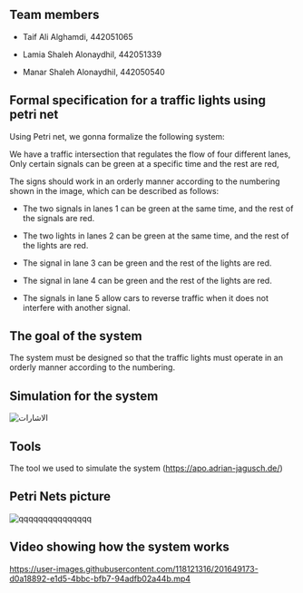 ## Team members
- Taif Ali Alghamdi, 442051065

- Lamia Shaleh Alonaydhil, 442051339

- Manar Shaleh Alonaydhil, 442050540

## Formal specification for a traffic lights using petri net
Using Petri net, we gonna formalize the following system:

We have a traffic intersection that regulates the flow of four different lanes, Only certain signals can be green at a specific time and the rest are red,

The signs should work in an orderly manner according to the numbering shown in the image, which can be described as follows:

- The two signals in lanes 1 can be green at the same time, and the rest of the signals are red.

- The two lights in lanes 2 can be green at the same time, and the rest of the lights are red.

- The signal in lane 3 can be green and the rest of the lights are red.

- The signal in lane 4 can be green and the rest of the lights are red.

- The signals in lane 5 allow cars to reverse traffic when it does not interfere with another signal.

## The goal of the system
The system must be designed so that the traffic lights must operate in an orderly manner according to the numbering.

## Simulation for the system

![الاشارات](https://user-images.githubusercontent.com/98769412/201525590-2be0541c-3d2b-46b4-a5a5-f9c9c4dfe00a.png)


## Tools

The tool we used to simulate the system 
(https://apo.adrian-jagusch.de/)






##  Petri Nets picture

![qqqqqqqqqqqqqqq](https://user-images.githubusercontent.com/98769412/201526379-e8561116-75ae-4349-8475-9011ccd3b844.png)

## Video showing how the system works
https://user-images.githubusercontent.com/118121316/201649173-d0a18892-e1d5-4bbc-bfb7-94adfb02a44b.mp4
